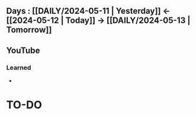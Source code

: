 ## Days : [[DAILY/2024-05-11 | Yesterday]]  <- [[2024-05-12 | Today]]  -> [[DAILY/2024-05-13 | Tomorrow]]


## YouTube


### Learned
- 

# TO-DO
